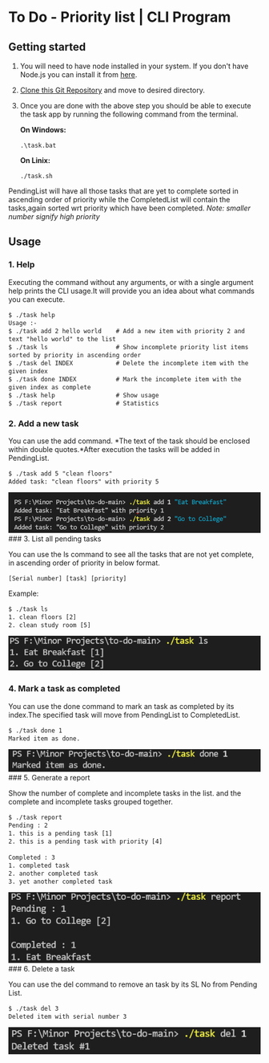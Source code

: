 # To Do - Priority list | CLI Program

## Getting started

1. You will need to have node installed in your system. If you don't have Node.js you can install it from [here](https://nodejs.org/en/).

2. [Clone this Git Repository](https://docs.github.com/en/repositories/creating-and-managing-repositories/cloning-a-repository) and move to desired directory.

3. Once you are done with the above step you should be able to execute the task app by running the following command from the terminal.



   **On Windows:**

   ```
   .\task.bat
   ```

   **On Linix:**

   ```
   ./task.sh
   ```
PendingList will have all those tasks that are yet to complete sorted in ascending order of priority while the CompletedList will contain the tasks,again sorted wrt priority  which have been completed.
*Note: smaller number signify high priority*
## Usage

### 1. Help

Executing the command without any arguments, or with a single argument help prints the CLI usage.It will provide you an idea about what commands you can execute.

```
$ ./task help
Usage :-
$ ./task add 2 hello world    # Add a new item with priority 2 and text "hello world" to the list
$ ./task ls                   # Show incomplete priority list items sorted by priority in ascending order
$ ./task del INDEX            # Delete the incomplete item with the given index
$ ./task done INDEX           # Mark the incomplete item with the given index as complete
$ ./task help                 # Show usage
$ ./task report               # Statistics
```



### 2. Add a new task

You can use the add command. *The text of the task should be enclosed within double quotes.*After execution the tasks will be added in PendingList.

```
$ ./task add 5 "clean floors"
Added task: "clean floors" with priority 5
```
<img src="imgs/add.png"/>
### 3. List all pending tasks

You can use the ls command to see all the tasks that are not yet complete, in ascending order of priority in below format.

```
[Serial number] [task] [priority]
```

Example:

```
$ ./task ls
1. clean floors [2]
2. clean study room [5]
```
<img src="imgs/ls.png"/>

### 4. Mark a task as completed

You can use the done command to mark an task as completed by its index.The specified task will move from PendingList to CompletedList.

```
$ ./task done 1
Marked item as done.
```
<img src="imgs/done.png">
### 5. Generate a report

Show the number of complete and incomplete tasks in the list. and the complete and incomplete tasks grouped together.

```
$ ./task report
Pending : 2
1. this is a pending task [1]
2. this is a pending task with priority [4]

Completed : 3
1. completed task
2. another completed task
3. yet another completed task
```
<img src="imgs/report.png">
### 6. Delete a task

You can use the del command to remove an task by its SL No from Pending List.

```
$ ./task del 3
Deleted item with serial number 3
```
<img src="imgs/del.png">